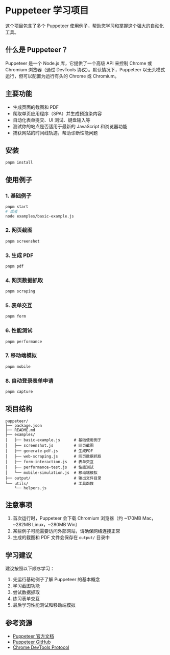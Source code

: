 # Puppeteer 学习项目

这个项目包含了多个 Puppeteer 使用例子，帮助您学习和掌握这个强大的自动化工具。

## 什么是 Puppeteer？

Puppeteer 是一个 Node.js 库，它提供了一个高级 API 来控制 Chrome 或 Chromium 浏览器（通过 DevTools 协议）。默认情况下，Puppeteer 以无头模式运行，但可以配置为运行有头的 Chrome 或 Chromium。

## 主要功能

- 生成页面的截图和 PDF
- 爬取单页应用程序（SPA）并生成预渲染内容
- 自动化表单提交、UI 测试、键盘输入等
- 测试你的站点是否适用于最新的 JavaScript 和浏览器功能
- 捕获网站的时间线轨迹，帮助诊断性能问题

## 安装

```bash
pnpm install
```

## 使用例子

### 1. 基础例子
```bash
pnpm start
# 或者
node examples/basic-example.js
```

### 2. 网页截图
```bash
pnpm screenshot
```

### 3. 生成 PDF
```bash
pnpm pdf
```

### 4. 网页数据抓取
```bash
pnpm scraping
```

### 5. 表单交互
```bash
pnpm form
```

### 6. 性能测试
```bash
pnpm performance
```

### 7. 移动端模拟
```bash
pnpm mobile
```

### 8. 自动登录表单申请
```bash
pnpm capture
```

## 项目结构

```
puppeteer/
├── package.json
├── README.md
├── examples/
│   ├── basic-example.js      # 基础使用例子
│   ├── screenshot.js         # 网页截图
│   ├── generate-pdf.js       # 生成PDF
│   ├── web-scraping.js       # 网页数据抓取
│   ├── form-interaction.js   # 表单交互
│   ├── performance-test.js   # 性能测试
│   └── mobile-simulation.js  # 移动端模拟
├── output/                   # 输出文件目录
└── utils/                    # 工具函数
    └── helpers.js
```

## 注意事项

1. 首次运行时，Puppeteer 会下载 Chromium 浏览器（约 ~170MB Mac，~282MB Linux，~280MB Win）
2. 某些例子可能需要访问外部网站，请确保网络连接正常
3. 生成的截图和 PDF 文件会保存在 `output/` 目录中

## 学习建议

建议按照以下顺序学习：
1. 先运行基础例子了解 Puppeteer 的基本概念
2. 学习截图功能
3. 尝试数据抓取
4. 练习表单交互
5. 最后学习性能测试和移动端模拟

## 参考资源

- [Puppeteer 官方文档](https://pptr.dev/)
- [Puppeteer GitHub](https://github.com/puppeteer/puppeteer)
- [Chrome DevTools Protocol](https://chromedevtools.github.io/devtools-protocol/)
